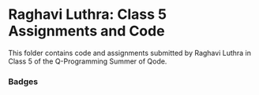 # Raghavi Luthra: Class 5 Assignments and Code
This folder contains code and assignments submitted by Raghavi Luthra in Class 5 of the Q-Programming Summer of Qode.
### Badges